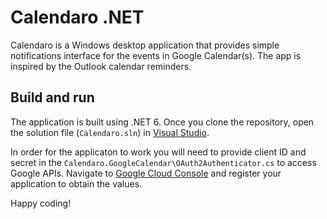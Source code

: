 # Calendaro .NET

Calendaro is a Windows desktop application that provides simple notifications interface for the events in Google Calendar(s). The app is inspired by the Outlook calendar reminders.

## Build and run

The application is built using .NET 6. Once you clone the repository, open the solution file (`Calendaro.sln`) in [Visual Studio](https://aka.ms/vs).

In order for the applicaton to work you will need to provide client ID and secret in the `Calendaro.GoogleCalendar\OAuth2Authenticator.cs` to access Google APIs. Navigate to [Google Cloud Console](https://console.cloud.google.com/) and register your application to obtain the values.

Happy coding!